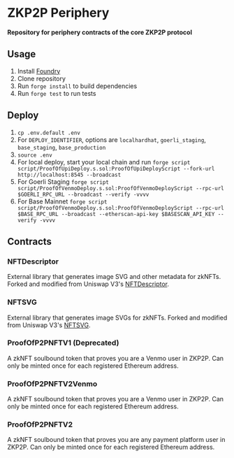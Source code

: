 # ZKP2P Periphery

**Repository for periphery contracts of the core ZKP2P protocol**

## Usage
1. Install [Foundry](https://book.getfoundry.sh/getting-started/installation)
2. Clone repository
3. Run `forge install` to build dependencies
4. Run `forge test` to run tests

## Deploy
1. `cp .env.default .env`
2. For `DEPLOY_IDENTIFIER`, options are `localhardhat`, `goerli_staging`, `base_staging`, `base_production`
1. `source .env`
2. For local deploy, start your local chain and run `forge script script/ProofOfUpiDeploy.s.sol:ProofOfUpiDeployScript --fork-url http://localhost:8545 --broadcast`
3. For Goerli Staging `forge script script/ProofOfVenmoDeploy.s.sol:ProofOfVenmoDeployScript --rpc-url $GOERLI_RPC_URL --broadcast --verify -vvvv`
4. For Base Mainnet `forge script script/ProofOfVenmoDeploy.s.sol:ProofOfVenmoDeployScript --rpc-url $BASE_RPC_URL --broadcast --etherscan-api-key $BASESCAN_API_KEY --verify -vvvv`

## Contracts

### NFTDescriptor
External library that generates image SVG and other metadata for zkNFTs. Forked and modified from Uniswap V3's [NFTDescriptor](https://github.com/Uniswap/v3-periphery/blob/main/contracts/libraries/NFTDescriptor.sol).

### NFTSVG
External library that generates image SVGs for zkNFTs. Forked and modified from Uniswap V3's [NFTSVG](https://github.com/Uniswap/v3-periphery/blob/main/contracts/libraries/NFTSVG.sol).

### ProofOfP2PNFTV1 (Deprecated)
A zkNFT soulbound token that proves you are a Venmo user in ZKP2P. Can only be minted once for each registered Ethereum address.

### ProofOfP2PNFTV2Venmo
A zkNFT soulbound token that proves you are a Venmo user in ZKP2P. Can only be minted once for each registered Ethereum address.

### ProofOfP2PNFTV2
A zkNFT soulbound token that proves you are any payment platform user in ZKP2P. Can only be minted once for each registered Ethereum address.
